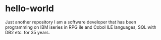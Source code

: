 # hello-world
Just another repository
I am a software developer that has been programming on IBM iseries in RPG ile and Cobol ILE languages, SQL with DB2 etc. for 35 years.
